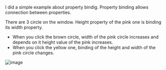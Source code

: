 I did a simple example about property bindig. Property binding allows connection between properties. 

There are 3 circle on the window. Height property of the pink one is binding its width property. 

- When you click the brown circle, width of the pink circle increases and depends on it height value of the pink increases. 
- When you click the yellow one, binding of the height and width of the pink circle changes. 

![image](https://github.com/user-attachments/assets/7dc16f20-1fed-4ec6-a3cd-4208aee95cf9)

